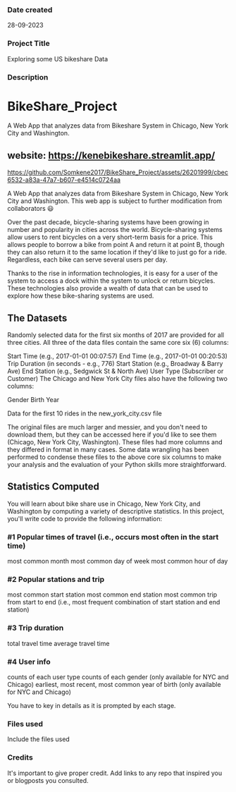 

### Date created
28-09-2023

### Project Title
Exploring some US bikeshare Data

### Description
# BikeShare_Project
 A Web App that analyzes data from Bikeshare System in Chicago, New York City and Washington.
 
## website: https://kenebikeshare.streamlit.app/



https://github.com/Somkene2017/BikeShare_Project/assets/26201999/cbec6532-a83a-47a7-b607-e4514c0724aa


 A Web App that analyzes data from Bikeshare System in Chicago, New York City and Washington.
 This web app is subject to further modification from collaborators 😃

 Over the past decade, bicycle-sharing systems have been growing in number and popularity in cities across the world. Bicycle-sharing systems allow users to rent bicycles on a very short-term basis for a price. This allows people to borrow a bike from point A and return it at point B, though they can also return it to the same location if they'd like to just go for a ride. Regardless, each bike can serve several users per day.

Thanks to the rise in information technologies, it is easy for a user of the system to access a dock within the system to unlock or return bicycles. These technologies also provide a wealth of data that can be used to explore how these bike-sharing systems are used.

## The Datasets
Randomly selected data for the first six months of 2017 are provided for all three cities. All three of the data files contain the same core six (6) columns:

Start Time (e.g., 2017-01-01 00:07:57)
End Time (e.g., 2017-01-01 00:20:53)
Trip Duration (in seconds - e.g., 776)
Start Station (e.g., Broadway & Barry Ave)
End Station (e.g., Sedgwick St & North Ave)
User Type (Subscriber or Customer)
The Chicago and New York City files also have the following two columns:

Gender
Birth Year

Data for the first 10 rides in the new_york_city.csv file

The original files are much larger and messier, and you don't need to download them, but they can be accessed here if you'd like to see them (Chicago, New York City, Washington). These files had more columns and they differed in format in many cases. Some data wrangling has been performed to condense these files to the above core six columns to make your analysis and the evaluation of your Python skills more straightforward.

## Statistics Computed
You will learn about bike share use in Chicago, New York City, and Washington by computing a variety of descriptive statistics. In this project, you'll write code to provide the following information:

### #1 Popular times of travel (i.e., occurs most often in the start time)

most common month
most common day of week
most common hour of day
### #2 Popular stations and trip

most common start station
most common end station
most common trip from start to end (i.e., most frequent combination of start station and end station)
### #3 Trip duration

total travel time
average travel time
### #4 User info

counts of each user type
counts of each gender (only available for NYC and Chicago)
earliest, most recent, most common year of birth (only available for NYC and Chicago)

 You have to key in details as it is prompted by each stage.

### Files used
Include the files used

### Credits
It's important to give proper credit. Add links to any repo that inspired you or blogposts you consulted.

